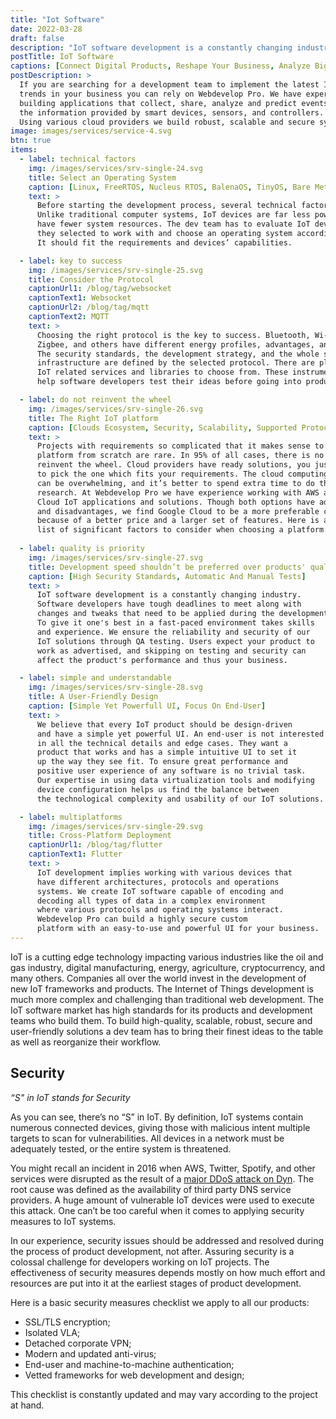 ```yaml
---
title: "Iot Software"
date: 2022-03-28
draft: false
description: "IoT software development is a constantly changing industry. We ensure the reliability and security of our IoT solutions."
postTitle: IoT Software
captions: [Сonnect Digital Products, Reshape Your Business, Analyze Big Data, Enhance Internal Operations]
postDescription: >
  If you are searching for a development team to implement the latest IoT Technology 
  trends in your business you can rely on Webdevelop Pro. We have experience in 
  building applications that collect, share, analyze and predict events based on 
  the information provided by smart devices, sensors, and controllers. 
  Using various cloud providers we build robust, scalable and secure systems.  
image: images/services/service-4.svg
btn: true
items:
  - label: technical factors
    img: /images/services/srv-single-24.svg
    title: Select an Operating System
    caption: [Linux, FreeRTOS, Nucleus RTOS, BalenaOS, TinyOS, Bare Metal]
    text: >
      Before starting the development process, several technical factors should be considered. 
      Unlike traditional computer systems, IoT devices are far less powerful and 
      have fewer system resources. The dev team has to evaluate IoT devices 
      they selected to work with and choose an operating system accordingly. 
      It should fit the requirements and devices’ capabilities.

  - label: key to success
    img: /images/services/srv-single-25.svg
    title: Consider the Protocol
    captionUrl1: /blog/tag/websocket
    captionText1: Websocket
    captionUrl2: /blog/tag/mqtt
    captionText2: MQTT
    text: >
      Choosing the right protocol is the key to success. Bluetooth, Wi-Fi, serial ports, 
      Zigbee, and others have different energy profiles, advantages, and disadvantages. 
      The security standards, the development strategy, and the whole software 
      infrastructure are defined by the selected protocol. There are plenty of 
      IoT related services and libraries to choose from. These instruments 
      help software developers test their ideas before going into production saving time and money.

  - label: do not reinvent the wheel
    img: /images/services/srv-single-26.svg
    title: The Right IoT platform
    caption: [Clouds Ecosystem, Security, Scalability, Supported Protocols, Vendor Lock-In, Hidden Fees, Limitations, Usability And UI]
    text: >
      Projects with requirements so complicated that it makes sense to develop a 
      platform from scratch are rare. In 95% of all cases, there is no need to 
      reinvent the wheel. Cloud providers have ready solutions, you just need 
      to pick the one which fits your requirements. The cloud computing market 
      can be overwhelming, and it’s better to spend extra time to do thorough 
      research. At Webdevelop Pro we have experience working with AWS and Google 
      Cloud IoT applications and solutions. Though both options have advantages 
      and disadvantages, we find Google Cloud to be a more preferable choice 
      because of a better price and a larger set of features. Here is a 
      list of significant factors to consider when choosing a platform:
  
  - label: quality is priority
    img: /images/services/srv-single-27.svg
    title: Development speed shouldn’t be preferred over products' quality
    caption: [High Security Standards, Automatic And Manual Tests]
    text: >
      IoT software development is a constantly changing industry. 
      Software developers have tough deadlines to meet along with 
      changes and tweaks that need to be applied during the development process. 
      To give it one's best in a fast-paced environment takes skills 
      and experience. We ensure the reliability and security of our 
      IoT solutions through QA testing. Users expect your product to 
      work as advertised, and skipping on testing and security can 
      affect the product's performance and thus your business.

  - label: simple and understandable
    img: /images/services/srv-single-28.svg
    title: A User-Friendly Design
    caption: [Simple Yet Powerfull UI, Focus On End-User]
    text: >
      We believe that every IoT product should be design-driven 
      and have a simple yet powerful UI. An end-user is not interested 
      in all the technical details and edge cases. They want a 
      product that works and has a simple intuitive UI to set it 
      up the way they see fit. To ensure great performance and 
      positive user experience of any software is no trivial task. 
      Our expertise in using data virtualization tools and modifying 
      device configuration helps us find the balance between 
      the technological complexity and usability of our IoT solutions.

  - label: multiplatforms
    img: /images/services/srv-single-29.svg
    title: Cross-Platform Deployment
    captionUrl1: /blog/tag/flutter
    captionText1: Flutter
    text: >
      IoT development implies working with various devices that 
      have different architectures, protocols and operations 
      systems. We create IoT software capable of encoding and 
      decoding all types of data in a complex environment 
      where various protocols and operating systems interact. 
      Webdevelop Pro can build a highly secure custom 
      platform with an easy-to-use and powerful UI for your business.
---
```


IoT is a cutting edge technology impacting various industries 
like the oil and gas industry, digital manufacturing, energy, 
agriculture, cryptocurrency, and many others. Companies all 
over the world invest in the development of new IoT frameworks 
and products. The Internet of Things development is much 
more complex and challenging than traditional web development. 
The IoT software market has high standards for its products 
and development teams who build them. To build high-quality, 
scalable, robust, secure and user-friendly solutions a dev 
team has to bring their finest ideas to the table as 
well as reorganize their workflow.

<!-- section break -->

## Security

*“S" in IoT stands for Security*

As you can see, there’s no “S” in IoT. By definition, 
IoT systems contain numerous connected devices, giving those 
with malicious intent multiple targets to scan for vulnerabilities. 
All devices in a network must be adequately tested, or the entire system is threatened.

You might recall an incident in 2016 when AWS, Twitter, Spotify, and 
other services were disrupted as the result of a [major DDoS attack on Dyn](https://www.datacenterdynamics.com/en/news/major-ddos-attack-on-dyn-disrupts-aws-twitter-spotify-and-more/). 
The root cause was defined as the availability of third party DNS service providers. 
A huge amount of vulnerable IoT devices were used to execute this attack. 
One can’t be too careful when it comes to applying security measures to IoT systems.

In our experience, security issues should be addressed and resolved 
during the process of product development, not after. 
Assuring security is a colossal challenge for developers working on IoT projects. 
The effectiveness of security measures depends mostly on 
how much effort and resources are put into it at the earliest stages of product development.

Here is a basic security measures checklist we apply to all our products:

- SSL/TLS encryption;
- Isolated VLA;
- Detached corporate VPN;
- Modern and updated anti-virus;
- End-user and machine-to-machine authentication;
- Vetted frameworks for web development and design;

This checklist is constantly updated and may vary according to the project at hand.

